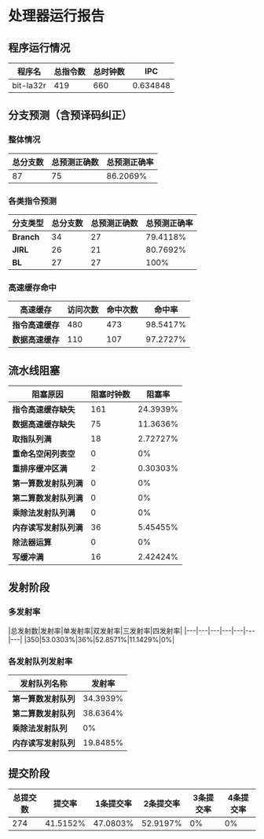 # 处理器运行报告
## 程序运行情况
|程序名|总指令数|总时钟数|IPC|
|---|---|---|---|
|bit-la32r|419|660|0.634848|

## 分支预测（含预译码纠正）
### 整体情况
|总分支数|总预测正确数|总预测正确率|
|---|---|---|
|87|75|86.2069%|

### 各类指令预测
|分支类型|总分支数|总预测正确数|总预测正确率|
|---|---|---|---|
|**Branch**| 34 | 27 | 79.4118%|
|**JIRL**| 26 | 21 | 80.7692%|
|**BL**| 27 | 27 | 100%|

### 高速缓存命中
|高速缓存|访问次数|命中次数|命中率|
|---|---|---|---|
|**指令高速缓存**| 480 | 473 | 98.5417%|
|**数据高速缓存**| 110 | 107 | 97.2727%|
## 流水线阻塞
|阻塞原因|阻塞时钟数|阻塞率|
|---|---|---|
|**指令高速缓存缺失**| 161 | 24.3939%|
|**数据高速缓存缺失**| 75 | 11.3636%|
|**取指队列满**| 18 | 2.72727%|
|**重命名空闲列表空**|0 | 0%|
|**重排序缓冲区满**|2 | 0.30303%|
|**第一算数发射队列满**|0 | 0%|
|**第二算数发射队列满**|0 | 0%|
|**乘除法发射队列满**|0 | 0%|
|**内存读写发射队列满**|36 | 5.45455%|
|**除法器运算**|0 | 0%|
|**写缓冲满**|16 | 2.42424%|

## 发射阶段
### 多发射率
|总发射数|发射率|单发射率|双发射率|三发射率|四发射率|
|---|---|---|---|---|---|---|
|350|53.0303%|36%|52.8571%|11.1429%|0%|

### 各发射队列发射率
|发射队列名称|发射率|
|---|---|
|**第一算数发射队列**|34.3939%|
|**第二算数发射队列**|38.6364%|
|**乘除法发射队列**|0%|
|**内存读写发射队列**|19.8485%|

## 提交阶段
|总提交数|提交率|1条提交率|2条提交率|3条提交率|4条提交率|
|---|---|---|---|---|---|
|274|41.5152%|47.0803%|52.9197%|0%|0%|
